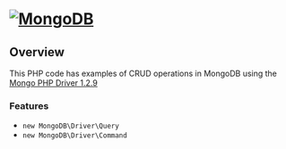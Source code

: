 # [![MongoDB](https://webassets.mongodb.com/_com_assets/cms/MongoDB-Logo-5c3a7405a85675366beb3a5ec4c032348c390b3f142f5e6dddf1d78e2df5cb5c.png)](https://www.mongodb.com/download-center#community)

## Overview
This PHP code has examples of CRUD operations in MongoDB using the [Mongo PHP Driver 1.2.9](https://github.com/mongodb/mongo-php-driver/releases/tag/1.2.9)


### Features

* `new MongoDB\Driver\Query`
* `new MongoDB\Driver\Command`
